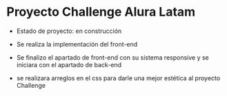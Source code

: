 <h1>Proyecto Challenge  Alura Latam</h1>

- Estado de proyecto: en construcción 

- Se realiza la implementación del front-end

- Se finalizo el apartado de front-end con su sistema responsive y se iniciara con el apartado de back-end 

- se realizara arreglos en el css para darle una mejor estética al proyecto Challenge 
